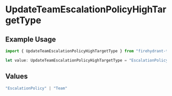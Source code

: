 # UpdateTeamEscalationPolicyHighTargetType

## Example Usage

```typescript
import { UpdateTeamEscalationPolicyHighTargetType } from "firehydrant-typescript-sdk/models/components";

let value: UpdateTeamEscalationPolicyHighTargetType = "EscalationPolicy";
```

## Values

```typescript
"EscalationPolicy" | "Team"
```